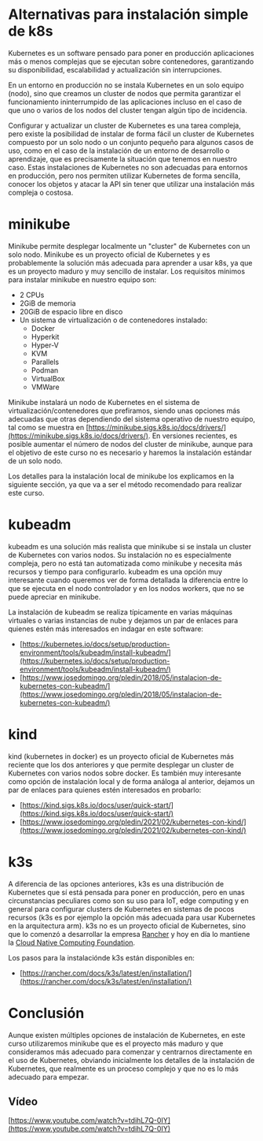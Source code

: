 # Alternativas para instalación simple de k8s

Kubernetes es un software pensado para poner en producción
aplicaciones más o menos complejas que se ejecutan sobre contenedores,
garantizando su disponibilidad, escalabilidad y actualización sin
interrupciones. 

En un entorno en producción no se instala Kubernetes
en un solo equipo (nodo), sino que creamos un cluster de nodos que
permita garantizar el funcionamiento ininterrumpido de las
aplicaciones incluso en el caso de que uno o varios de los nodos del
cluster tengan algún tipo de incidencia.

Configurar y actualizar un cluster de Kubernetes es una tarea
compleja, pero existe la posibilidad de instalar de forma fácil un
cluster de Kubernetes compuesto por un solo nodo o un conjunto pequeño
para algunos casos de uso, como en el caso de la instalación de un
entorno de desarrollo o aprendizaje, que es precisamente la situación
que tenemos en nuestro caso. Estas instalaciones de Kubernetes no son
adecuadas para entornos en producción, pero nos permiten utilizar
Kubernetes de forma sencilla, conocer los objetos y atacar la API sin
tener que utilizar una instalación más compleja o costosa.

# minikube

Minikube permite desplegar localmente un "cluster" de Kubernetes con
un solo nodo. Minikube es un proyecto oficial de Kubernetes y es
probablemente la solución más adecuada para aprender a usar k8s, ya
que es un proyecto maduro y muy sencillo de instalar. Los requisitos
mínimos para instalar minikube en nuestro equipo son:

* 2 CPUs
* 2GiB de memoria
* 20GiB de espacio libre en disco
* Un sistema de virtualización o de contenedores instalado:
  * Docker
  * Hyperkit
  * Hyper-V
  * KVM
  * Parallels
  * Podman
  * VirtualBox
  * VMWare

Minikube instalará un nodo de Kubernetes en el sistema de
virtualización/contenedores que prefiramos, siendo unas opciones más adecuadas que otras dependiendo del sistema operativo de nuestro equipo, tal como se muestra
en
[https://minikube.sigs.k8s.io/docs/drivers/](https://minikube.sigs.k8s.io/docs/drivers/). En
versiones recientes, es posible aumentar el número de nodos del
cluster de minikube, aunque para el objetivo de este curso no es
necesario y haremos la instalación estándar de un solo nodo.

Los detalles para la instalación local de minikube los explicamos en
la siguiente sección, ya que va a ser el método recomendado para
realizar este curso.

# kubeadm

kubeadm es una solución más realista que minikube si se
instala un cluster de Kubernetes con varios nodos. Su instalación no es especialmente compleja, pero no está tan automatizada
como minikube y necesita más recursos y tiempo para
configurarlo. kubeadm es una opción muy interesante cuando queremos
ver de forma detallada la diferencia entre lo que se ejecuta en el
nodo controlador y en los nodos workers, que no se puede apreciar en
minikube.

La instalación de kubeadm se realiza típicamente en varias máquinas
virtuales o varias instancias de nube y dejamos un par de enlaces para
quienes estén más interesados en indagar en este software:

* [https://kubernetes.io/docs/setup/production-environment/tools/kubeadm/install-kubeadm/](https://kubernetes.io/docs/setup/production-environment/tools/kubeadm/install-kubeadm/)
* [https://www.josedomingo.org/pledin/2018/05/instalacion-de-kubernetes-con-kubeadm/](https://www.josedomingo.org/pledin/2018/05/instalacion-de-kubernetes-con-kubeadm/)

# kind

kind (kubernetes in docker) es un proyecto oficial de Kubernetes más
reciente que los dos anteriores y que permite desplegar un cluster de
Kubernetes con varios nodos sobre docker. Es también muy interesante
como opción de instalación local y de forma análoga al anterior,
dejamos un par de enlaces para quienes estén interesados en probarlo:

* [https://kind.sigs.k8s.io/docs/user/quick-start/](https://kind.sigs.k8s.io/docs/user/quick-start/)
* [https://www.josedomingo.org/pledin/2021/02/kubernetes-con-kind/](https://www.josedomingo.org/pledin/2021/02/kubernetes-con-kind/)

# k3s

A diferencia de las opciones anteriores, k3s es una distribución de
Kubernetes que sí está pensada para poner en producción, pero en unas
circunstancias peculiares como son su uso para IoT, edge computing y
en general para configurar clusters de Kubernetes en sistemas de pocos
recursos (k3s es por ejemplo la opción más adecuada para usar
Kubernetes en la arquitectura arm). k3s no es un proyecto oficial de
Kubernetes, sino que lo comenzó a desarrollar la empresa
[Rancher](https://rancher.com/) y hoy en día lo mantiene la [Cloud
Native Computing Foundation](https://www.cncf.io/).

Los pasos para la instalaciónde k3s están disponibles en:

* [https://rancher.com/docs/k3s/latest/en/installation/](https://rancher.com/docs/k3s/latest/en/installation/)

# Conclusión

Aunque existen múltiples opciones de instalación de Kubernetes, en este curso
utilizaremos minikube que es el proyecto más maduro y que consideramos
más adecuado para comenzar y centrarnos directamente en el uso de
Kubernetes, obviando inicialmente los detalles de la instalación de
Kubernetes, que realmente es un proceso complejo y que no es lo más
adecuado para empezar.

## Vídeo

[https://www.youtube.com/watch?v=tdihL7Q-0IY](https://www.youtube.com/watch?v=tdihL7Q-0IY)
